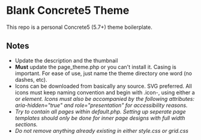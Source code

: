 # Blank Concrete5 Theme

This repo is a personal Concrete5 (5.7+) theme boilerplate.

## Notes

* Update the description and the thumbnail
* **Must** update the page_theme.php or you can't install it. Casing is important. For ease of use, just name the theme directory one word (no dashes, etc).
* Icons can be downloaded from basically any source. SVG preferred. All icons must keep naming convention and begin with .icon-, using either a <span> or <i> element. Icons must also be accompanied by the following attributes: aria-hidden="true" and role="presentation" for accessibility reasons.
* Try to contain all pages within default.php. Setting up seperate page templates should only be done for inner page designs with full width sections.
* Do not remove anything already existing in either style.css or grid.css
